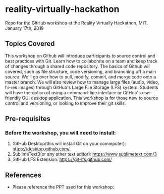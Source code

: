 # reality-virtually-hackathon
Repo for the GitHub workshop at the Reality Virtually Hackathon, MIT, January 17th, 2019

## Topics Covered

This workshop on Github will introduce participants to source control and best practices with Git.  Learn how to collaborate on a team and keep track of changes through a shared code repository.  The basics of Github will covered, such as file structure, code versioning, and branching off a main source. We'll go over how to pull, modify, commit, and merge code onto a master branch.  We will also review how to manage large files (audio, video, hi-res images) through GitHub's Large File Storage (LFS) system.  Students will have the option of using a command-line interface or GitHub's user-friendly GUI desktop application.  This workshop is for those new to source control and versioning, or looking to improve their git skills.

## Pre-requisites

### Before the workshop, you will need to install:

1) GitHub Desktop(this will install Git on your commputer): https://desktop.github.com/
2) SublimeText3(or any other text editor): https://www.sublimetext.com/3
3) GitHub LFS Extension: https://git-lfs.github.com/

## References

* Please reference the PPT used for this workshop: 
